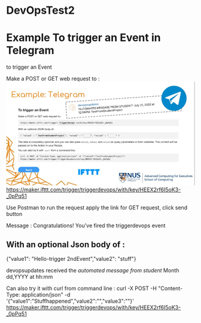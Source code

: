 # DevOpsTest2
<h1> Example To trigger an Event in Telegram </h1>
to trigger an Event

<n2>Make a POST or GET web request to : </h2>
![Trigger An Event](./Telegram.JPG)
https://maker.ifttt.com/trigger/triggerdevops/with/key/HEEX2rf6I5oK3-_0pPq51

Use Postman to run the request
apply the link for GET request, click send button

Message : Congratulations! You've fired the triggerdevops event

<h2>With an optional Json body of : </h2>
{"value1": "Hello-trigger 2ndEvent","value2": "stuff"}

devopsupdates received the *automated message from student* Month dd,YYYY at hh:mm

Can also try it with curl from command line :
curl -X POST -H "Content-Type: application/json" -d '{"value1":"Stuffhappened","value2":"","value3":""}'
https://maker.ifttt.com/trigger/triggerdevops/with/key/HEEX2rf6I5oK3-_0pPq51




